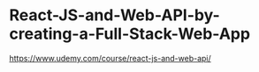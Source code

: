 # React-JS-and-Web-API-by-creating-a-Full-Stack-Web-App
https://www.udemy.com/course/react-js-and-web-api/
